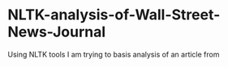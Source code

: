 # NLTK-analysis-of-Wall-Street-News-Journal
Using NLTK tools I am trying to basis analysis of an article from 

